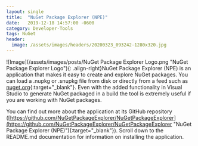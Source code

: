```yaml
---
layout: single
title:  "NuGet Package Explorer (NPE)"
date:   2019-12-18 14:57:00 -0600
category: Developer-Tools
tags: NuGet
header:
  image: /assets/images/headers/20200323_093242-1280x320.jpg
---
```


![Image](/assets/images/posts/NuGet Package Explorer Logo.png "NuGet Package Explorer Logo"){: .align-right}NuGet Package Explorer (NPE) is an application that makes it easy to create and explore NuGet packages. You can load a .nupkg or .snupkg file from disk or directly from a feed such as [nuget.org](http://nuget.org "NuGet"){:target="_blank"}.  Even with the added functionality in Visual Studio to generate NuGet packaged in a build the tool is extremely useful if you are working with NuGet packages.

You can find out more about the application at its GitHub repository ([https://github.com/NuGetPackageExplorer/NuGetPackageExplorer](https://github.com/NuGetPackageExplorer/NuGetPackageExplorer "NuGet Package Explorer (NPE)"){:target="_blank"}).  Scroll down to the README.md documentation for information on installing the application.